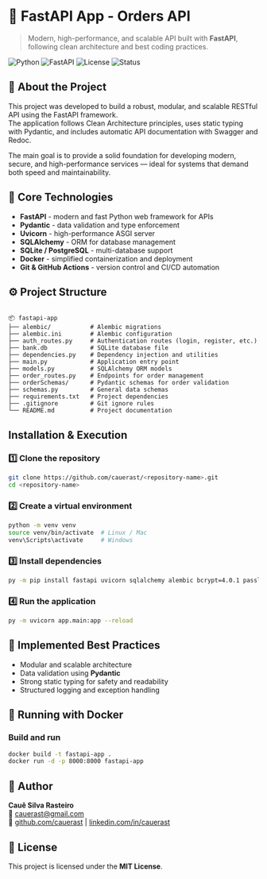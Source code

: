 # 🚀 FastAPI App - Orders API

> Modern, high-performance, and scalable API built with **FastAPI**, following clean architecture and best coding practices.

![Python](https://img.shields.io/badge/Python-3.11+-blue.svg?style=flat-square&logo=python)
![FastAPI](https://img.shields.io/badge/FastAPI-0.110+-009688.svg?style=flat-square&logo=fastapi)
![License](https://img.shields.io/badge/license-MIT-green.svg?style=flat-square)
![Status](https://img.shields.io/badge/status-Active-success.svg?style=flat-square)



## 📘 About the Project

This project was developed to build a robust, modular, and scalable RESTful API using the FastAPI framework.  
The application follows Clean Architecture principles, uses static typing with Pydantic, and includes automatic API documentation with Swagger and Redoc.

The main goal is to provide a solid foundation for developing modern, secure, and high-performance services — ideal for systems that demand both speed and maintainability.



## 🧠 Core Technologies

- **FastAPI** - modern and fast Python web framework for APIs  
- **Pydantic** - data validation and type enforcement  
- **Uvicorn** - high-performance ASGI server  
- **SQLAlchemy** - ORM for database management  
- **SQLite / PostgreSQL** - multi-database support  
- **Docker** - simplified containerization and deployment  
- **Git & GitHub Actions** - version control and CI/CD automation  



## ⚙️ Project Structure

```

📦 fastapi-app
├── alembic/           # Alembic migrations
├── alembic.ini        # Alembic configuration
├── auth_routes.py     # Authentication routes (login, register, etc.)
├── bank.db            # SQLite database file
├── dependencies.py    # Dependency injection and utilities
├── main.py            # Application entry point
├── models.py          # SQLAlchemy ORM models
├── order_routes.py    # Endpoints for order management
├── orderSchemas/      # Pydantic schemas for order validation
├── schemas.py         # General data schemas
├── requirements.txt   # Project dependencies
├── .gitignore         # Git ignore rules
└── README.md          # Project documentation

````



## Installation & Execution

### 1️⃣ Clone the repository

```bash
git clone https://github.com/cauerast/<repository-name>.git
cd <repository-name>
````

### 2️⃣ Create a virtual environment

```bash
python -m venv venv
source venv/bin/activate  # Linux / Mac
venv\Scripts\activate     # Windows
```

### 3️⃣ Install dependencies

```bash
py -m pip install fastapi uvicorn sqlalchemy alembic bcrypt=4.0.1 passlib[bcrypt] python-jose[cryptography] python-dotenv python-multipart 
```

### 4️⃣ Run the application

```bash
py -m uvicorn app.main:app --reload
```



## 🧱 Implemented Best Practices

* Modular and scalable architecture
* Data validation using **Pydantic**
* Strong static typing for safety and readability
* Structured logging and exception handling



## 🐳 Running with Docker

### Build and run

```bash
docker build -t fastapi-app .
docker run -d -p 8000:8000 fastapi-app
```



## 🧠 Author

**Cauê Silva Rasteiro** <br>
📧 [cauerast@gmail.com](mailto:cauerast@gmail.com) <br>
🔗 [github.com/cauerast](https://github.com/cauerast) | [linkedin.com/in/cauerast](https://www.linkedin.com/in/cauerast/)



## 📜 License

This project is licensed under the **MIT License**.
